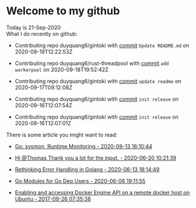 # Welcome to my github 
Today is 21-Sep-2020\
What I do recently on github:

 - Contributing repo duyquang6/gintoki with [commit](https://github.com/duyquang6/gintoki/commit/a3f3a162db1199ae92d2c34eebecbdae6c32ad2b) `Update README.md` on  2020-09-19T12:22:53Z

 - Contributing repo duyquang6/rust-threadpool with [commit](https://github.com/duyquang6/rust-threadpool/commit/23295a40014883d7b7f52813e4d83d1a6672880d) `add workerpool` on  2020-09-18T19:52:42Z

 - Contributing repo duyquang6/gintoki with [commit](https://github.com/duyquang6/gintoki/commit/83d3b00638a0de51fa026ce9f54f925bd85473d6) `update readme` on  2020-09-17T09:12:08Z

 - Contributing repo duyquang6/gintoki with [commit](https://github.com/duyquang6/gintoki/commit/f4f069351498431b692b614a4251ea149c5be5ee) `init release` on  2020-09-16T12:07:54Z

 - Contributing repo duyquang6/gintoki with [commit](https://github.com/duyquang6/gintoki/commit/d9a073fca6d25b039ab3280b0326b469912686ff) `init release` on  2020-09-16T12:07:01Z

There is some article you might want to read:

 - [Go: sysmon, Runtime Monitoring - 2020-09-13 16:10:44](https://medium.com/@blanchon.vincent/go-sysmon-runtime-monitoring-cff9395060b5?source=rss-f26b90a8ca4b------2)

 - [Hi @Thomas Thank you a lot for the input. - 2020-06-20 10:21:39](https://medium.com/@sudarakayasindu/hi-thomas-thank-you-a-lot-for-the-input-23348db967ed?source=rss-1a65837801e2------2)

 - [Rethinking Error Handling in Golang - 2020-06-13 18:14:49](https://medium.com/swlh/rethinking-error-handling-in-golang-eac8160afe4?source=rss-1a65837801e2------2)

 - [Go Modules for Go Dep Users - 2020-06-06 19:11:55](https://medium.com/@sudarakayasindu/go-modules-for-go-dep-users-2f2d983525fc?source=rss-1a65837801e2------2)

 - [Enabling and accessing Docker Engine API on a remote docker host on Ubuntu - 2017-09-26 07:35:38](https://medium.com/@sudarakayasindu/enabling-and-accessing-docker-engine-api-on-a-remote-docker-host-on-ubuntu-16-04-2c15f55f5d39?source=rss-1a65837801e2------2)
